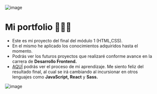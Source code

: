 ![image](https://64.media.tumblr.com/51a740bc71dac332ca32d0396cab6214/0da6829a58dcdd3b-f2/s1280x1920/366c1383dbfe3a952e84f0e7b1486103f344c6db.gifv)
# Mi portfolio 👩🏻‍💻

- Este es mi proyecto del final del módulo 1 (HTML,CSS).
- En el mismo he aplicado los conocimientos adquiridos hasta el momento.
- Podrás ver los futuros proyectos que realizaré conforme avance en la carrera de **Desarrollo Frontend.**
- [AQUÍ](https://github.com/sabrypaz) podrás ver el proceso de mi aprendizaje.
Me siento feliz del resultado final, al cual se irá cambiando al incursionar en otros lenguajes como **JavaScript, React** y **Sass.**

![image](https://64.media.tumblr.com/30434146ba0f66256b8c7c45b10cf07d/80736941e00346ed-af/s1280x1920/c7c6f1b984dd271bd9c244831018f273f4b1e0a9.png)
